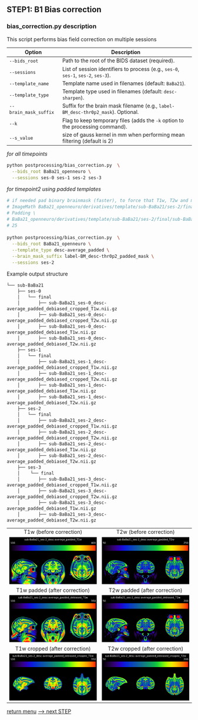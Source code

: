 ## STEP1: B1 Bias correction

### bias_correction.py description

This script performs bias field correction on multiple sessions

| Option                | Description                                                                        |
| --------------------- |------------------------------------------------------------------------------------|
| `--bids_root`         | Path to the root of the BIDS dataset (required).                                   |
| `--sessions`          | List of session identifiers to process (e.g., `ses-0`, `ses-1`, `ses-2`, `ses-3`). |
| `--template_name`     | Template name used in filenames (default: `BaBa21`).                               |
| `--template_type`     | Template type used in filenames (default: `desc-sharpen`).                         |
| `--brain_mask_suffix` | Suffix for the brain mask filename (e.g., `label-BM_desc-thr0p2_mask`). Optional.         |
| `--k`                 | Flag to keep temporary files (adds the `-k` option to the processing command).     |
| `--s_value`           | size of gauss kernel in mm when performing mean filtering (default is 2)           |

_for all timepoints_
```bash
python postprocessing/bias_correction.py  \
  --bids_root BaBa21_openneuro \
  --sessions ses-0 ses-1 ses-2 ses-3
```

_for timepoint2 using padded templates_
```bash
# if needed pad binary brainmask (faster), to force that T1w, T2w and mask to have the same dimensions (else regenerate TPM using padded T1w as target)
# ImageMath BaBa21_openneuro/derivatives/template/sub-BaBa21/ses-2/final/sub-BaBa21_ses-2_label-BM_desc-thr0p2_padded_mask.nii.gz \
# Padding \
# BaBa21_openneuro/derivatives/template/sub-BaBa21/ses-2/final/sub-BaBa21_ses-2_label-BM_desc-thr0p2_mask.nii.gz \
# 25

python postprocessing/bias_correction.py  \
  --bids_root BaBa21_openneuro \
  --template_type desc-average_padded \
  --brain_mask_suffix label-BM_desc-thr0p2_padded_mask \
  --sessions ses-2
```

Example output structure
```
└── sub-BaBa21
    ├── ses-0
    │   └── final
    │       ├── sub-BaBa21_ses-0_desc-average_padded_debiased_cropped_T1w.nii.gz
    │       ├── sub-BaBa21_ses-0_desc-average_padded_debiased_cropped_T2w.nii.gz
    │       ├── sub-BaBa21_ses-0_desc-average_padded_debiased_T1w.nii.gz
    │       ├── sub-BaBa21_ses-0_desc-average_padded_debiased_T2w.nii.gz
    ├── ses-1
    │   └── final
    │       ├── sub-BaBa21_ses-1_desc-average_padded_debiased_cropped_T1w.nii.gz
    │       ├── sub-BaBa21_ses-1_desc-average_padded_debiased_cropped_T2w.nii.gz
    │       ├── sub-BaBa21_ses-1_desc-average_padded_debiased_T1w.nii.gz
    │       ├── sub-BaBa21_ses-1_desc-average_padded_debiased_T2w.nii.gz
    ├── ses-2
    │   └── final
    │       ├── sub-BaBa21_ses-2_desc-average_padded_debiased_cropped_T1w.nii.gz
    │       ├── sub-BaBa21_ses-2_desc-average_padded_debiased_cropped_T2w.nii.gz
    │       ├── sub-BaBa21_ses-2_desc-average_padded_debiased_T1w.nii.gz
    │       ├── sub-BaBa21_ses-2_desc-average_padded_debiased_T2w.nii.gz
    ├── ses-3
    │    └── final
    │       ├── sub-BaBa21_ses-3_desc-average_padded_debiased_cropped_T1w.nii.gz
    │       ├── sub-BaBa21_ses-3_desc-average_padded_debiased_cropped_T2w.nii.gz
    │       ├── sub-BaBa21_ses-3_desc-average_padded_debiased_T1w.nii.gz
    │       ├── sub-BaBa21_ses-3_desc-average_padded_debiased_T2w.nii.gz
```
<table>

<tr> 
    <td align="center">T1w (before correction) </td> 
    <td align="center">T2w (before correction) </td> 
</tr>
<tr>
    <td align="center">
    <img src="https://github.com/arnaudletroter/BABACOOL/blob/main/images/ses-2_padded_T1w.png" width="400" />
    </td>
    <td align="center">
    <img src="https://github.com/arnaudletroter/BABACOOL/blob/main/images/ses-2_padded_T2w.png" width="400" />
    </td>
</tr>
<tr> 
    <td align="center">T1w padded (after correction) </td> 
    <td align="center">T2w padded (after correction) </td> 
</tr>
<tr>
    <td align="center">
    <img src="https://github.com/arnaudletroter/BABACOOL/blob/main/images/ses-2_padded_debiased_T1w.png" width="400" />
    </td>
    <td align="center">
    <img src="https://github.com/arnaudletroter/BABACOOL/blob/main/images/ses-2_padded_debiased_T2w.png" width="400" />
    </td>
</tr>
<tr> 
    <td align="center">T1w cropped (after correction) </td> 
    <td align="center">T2w cropped (after correction) </td> 
</tr>
<tr>
    <td align="center">
    <img src="https://github.com/arnaudletroter/BABACOOL/blob/main/images/ses-2_padded_debiased_cropped_T1w.png" width="400" />
    </td>
    <td align="center">
    <img src="https://github.com/arnaudletroter/BABACOOL/blob/main/images/ses-2_padded_debiased_cropped_T2w.png" width="400" />
    </td>
</tr>
</table>

[return menu](../pipeline4D.md) [--> next STEP](../postprocessing/hist_normalization.md)